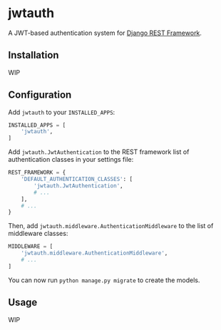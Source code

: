 # jwtauth

A JWT-based authentication system for 
[Django REST Framework](https://github.com/encode/django-rest-framework/tree/master).

## Installation

WIP

## Configuration

Add `jwtauth` to your `INSTALLED_APPS`:

```python
INSTALLED_APPS = [
    'jwtauth',
]
```

Add `jwtauth.JwtAuthentication` to the REST framework list of authentication classes in your
settings file:

```python
REST_FRAMEWORK = {
    'DEFAULT_AUTHENTICATION_CLASSES': [
        'jwtauth.JwtAuthentication',
        # ...
    ],
    # ...
}
```

Then, add `jwtauth.middleware.AuthenticationMiddleware` to the list of middleware classes:

```python
MIDDLEWARE = [
    'jwtauth.middleware.AuthenticationMiddleware',
    # ...
]
```

You can now run `python manage.py migrate` to create the models.

## Usage

WIP

